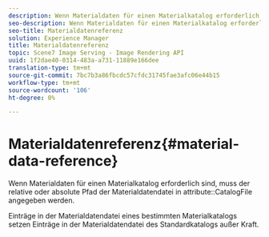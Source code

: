 ```yaml
---
description: Wenn Materialdaten für einen Materialkatalog erforderlich sind, muss der relative oder absolute Pfad der Materialdatendatei im Attribut CatalogFile angegeben werden.
seo-description: Wenn Materialdaten für einen Materialkatalog erforderlich sind, muss der relative oder absolute Pfad der Materialdatendatei im Attribut CatalogFile angegeben werden.
seo-title: Materialdatenreferenz
solution: Experience Manager
title: Materialdatenreferenz
topic: Scene7 Image Serving - Image Rendering API
uuid: 1f2dae40-0314-483a-a731-11889e166dee
translation-type: tm+mt
source-git-commit: 7bc7b3a86fbcdc57cfdc31745fae3afc06e44b15
workflow-type: tm+mt
source-wordcount: '106'
ht-degree: 0%

---
```



# Materialdatenreferenz{#material-data-reference}

Wenn Materialdaten für einen Materialkatalog erforderlich sind, muss der relative oder absolute Pfad der Materialdatendatei in attribute::CatalogFile angegeben werden.

Einträge in der Materialdatendatei eines bestimmten Materialkatalogs setzen Einträge in der Materialdatendatei des Standardkatalogs außer Kraft.

